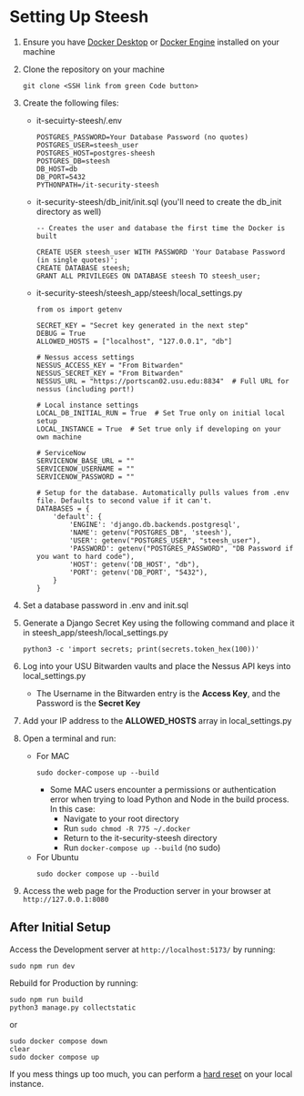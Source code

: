 # Setting Up Steesh

1. Ensure you have [Docker Desktop](https://docs.docker.com/desktop/install/linux-install/) or [Docker Engine](https://docs.docker.com/engine/install/ubuntu/#install-using-the-repository) installed on your machine

2. Clone the repository on your machine
    ```
    git clone <SSH link from green Code button>
    ```
    
3. Create the following files:
    - it-secuirty-steesh/.env
        ```
        POSTGRES_PASSWORD=Your Database Password (no quotes)
        POSTGRES_USER=steesh_user
        POSTGRES_HOST=postgres-sheesh
        POSTGRES_DB=steesh
        DB_HOST=db
        DB_PORT=5432
        PYTHONPATH=/it-security-steesh
        ```
    - it-security-steesh/db_init/init.sql (you'll need to create the db_init directory as well)
        ```
        -- Creates the user and database the first time the Docker is built
        
        CREATE USER steesh_user WITH PASSWORD 'Your Database Password (in single quotes)';
        CREATE DATABASE steesh;
        GRANT ALL PRIVILEGES ON DATABASE steesh TO steesh_user;
        ```
    - it-security-steesh/steesh_app/steesh/local_settings.py
        ```
        from os import getenv
        
        SECRET_KEY = "Secret key generated in the next step"
        DEBUG = True
        ALLOWED_HOSTS = ["localhost", "127.0.0.1", "db"]
        
        # Nessus access settings
        NESSUS_ACCESS_KEY = "From Bitwarden"
        NESSUS_SECRET_KEY = "From Bitwarden"
        NESSUS_URL = "https://portscan02.usu.edu:8834"  # Full URL for nessus (including port!)
        
        # Local instance settings
        LOCAL_DB_INITIAL_RUN = True  # Set True only on initial local setup
        LOCAL_INSTANCE = True  # Set true only if developing on your own machine
        
        # ServiceNow
        SERVICENOW_BASE_URL = ""
        SERVICENOW_USERNAME = ""
        SERVICENOW_PASSWORD = ""
        
        # Setup for the database. Automatically pulls values from .env file. Defaults to second value if it can't.
        DATABASES = {
            'default': {
                'ENGINE': 'django.db.backends.postgresql',
                'NAME': getenv("POSTGRES_DB", 'steesh'),
                'USER': getenv("POSTGRES_USER", "steesh_user"),
                'PASSWORD': getenv("POSTGRES_PASSWORD", "DB Password if you want to hard code"),
                'HOST': getenv('DB_HOST', "db"),
                'PORT': getenv('DB_PORT', "5432"),
            }
        }
        ```
4. Set a database password in .env and init.sql

5. Generate a Django Secret Key using the following command and place it in steesh_app/steesh/local_settings.py
    ```
    python3 -c 'import secrets; print(secrets.token_hex(100))'
    ```

6. Log into your USU Bitwarden vaults and place the Nessus API keys into local_settings.py
    - The Username in the Bitwarden entry is the **Access Key**, and the Password is the **Secret Key**

7. Add your IP address to the **ALLOWED_HOSTS** array in local_settings.py

8. Open a terminal and run:
    - For MAC
        ```
        sudo docker-compose up --build
        ```
        - Some MAC users encounter a permissions or authentication error when trying to load Python and Node in the build process. In this case:
          - Navigate to your root directory
          - Run `sudo chmod -R 775 ~/.docker`
          - Return to the it-security-steesh directory
          - Run `docker-compose up --build` (no sudo)
    - For Ubuntu
        ```
        sudo docker compose up --build
        ```

9. Access the web page for the Production server in your browser at `http://127.0.0.1:8080`

## After Initial Setup
Access the Development server at `http://localhost:5173/` by running:
```
sudo npm run dev
```

Rebuild for Production by running:
```
sudo npm run build
python3 manage.py collectstatic
```
or
```
sudo docker compose down
clear
sudo docker compose up
```

If you mess things up too much, you can perform a [hard reset](./02-how-to-hard-reset.md) on your local instance.